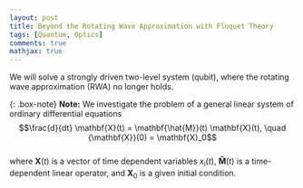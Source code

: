 ```yaml
---
layout: post
title: Beyond the Rotating Wave Approximation with Floquet Theory
tags: [Quantum, Optics]
comments: true
mathjax: true
---
```



We will solve a strongly driven two-level system (qubit), where the rotating wave approximation (RWA) no longer holds.  

{: .box-note}
**Note:** We investigate the problem of a general linear system of ordinary differential equations  
$$\frac{d}{dt} \mathbf{X}(t) = \mathbf{\hat{M}}(t) \mathbf{X}(t), \quad {\mathbf{X}}(0) = \mathbf{X}_0$$  
where $\mathbf{X}(t)$ is a vector of time dependent variables $x_i(t)$, $\mathbf{\hat{M}}(t)$ is a time-dependent linear operator, and $\mathbf{X}_0$ is a given initial condition.  


